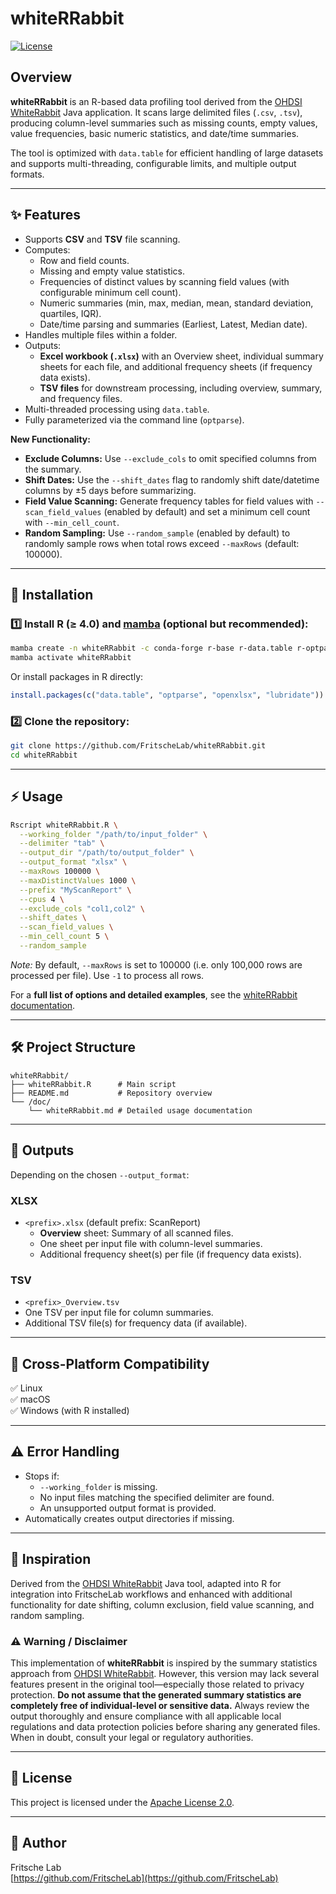 # whiteRRabbit

[![License](https://img.shields.io/badge/License-Apache%202.0-blue.svg)](https://www.apache.org/licenses/LICENSE-2.0)

## Overview

**whiteRRabbit** is an R-based data profiling tool derived from the [OHDSI WhiteRabbit](https://github.com/OHDSI/WhiteRabbit) Java application. It scans large delimited files (`.csv`, `.tsv`), producing column-level summaries such as missing counts, empty values, value frequencies, basic numeric statistics, and date/time summaries.

The tool is optimized with `data.table` for efficient handling of large datasets and supports multi-threading, configurable limits, and multiple output formats.

---

## ✨ Features

- Supports **CSV** and **TSV** file scanning.
- Computes:
  - Row and field counts.
  - Missing and empty value statistics.
  - Frequencies of distinct values by scanning field values (with configurable minimum cell count).
  - Numeric summaries (min, max, median, mean, standard deviation, quartiles, IQR).
  - Date/time parsing and summaries (Earliest, Latest, Median date).
- Handles multiple files within a folder.
- Outputs:
  - **Excel workbook (`.xlsx`)** with an Overview sheet, individual summary sheets for each file, and additional frequency sheets (if frequency data exists).
  - **TSV files** for downstream processing, including overview, summary, and frequency files.
- Multi-threaded processing using `data.table`.
- Fully parameterized via the command line (`optparse`).

**New Functionality:**
- **Exclude Columns:** Use `--exclude_cols` to omit specified columns from the summary.
- **Shift Dates:** Use the `--shift_dates` flag to randomly shift date/datetime columns by ±5 days before summarizing.
- **Field Value Scanning:** Generate frequency tables for field values with `--scan_field_values` (enabled by default) and set a minimum cell count with `--min_cell_count`.
- **Random Sampling:** Use `--random_sample` (enabled by default) to randomly sample rows when total rows exceed `--maxRows` (default: 100000).

---

## 🚀 Installation

### 1️⃣ Install R (≥ 4.0) and [mamba](https://mamba.readthedocs.io/en/latest/) (optional but recommended):

```bash
mamba create -n whiteRRabbit -c conda-forge r-base r-data.table r-optparse r-openxlsx r-lubridate
mamba activate whiteRRabbit
```

Or install packages in R directly:

```r
install.packages(c("data.table", "optparse", "openxlsx", "lubridate"))
```

### 2️⃣ Clone the repository:

```bash
git clone https://github.com/FritscheLab/whiteRRabbit.git
cd whiteRRabbit
```

---

## ⚡ Usage

```bash
Rscript whiteRRabbit.R \
  --working_folder "/path/to/input_folder" \
  --delimiter "tab" \
  --output_dir "/path/to/output_folder" \
  --output_format "xlsx" \
  --maxRows 100000 \
  --maxDistinctValues 1000 \
  --prefix "MyScanReport" \
  --cpus 4 \
  --exclude_cols "col1,col2" \
  --shift_dates \
  --scan_field_values \
  --min_cell_count 5 \
  --random_sample
```

*Note:* By default, `--maxRows` is set to 100000 (i.e. only 100,000 rows are processed per file). Use `-1` to process all rows.

For a **full list of options and detailed examples**, see the [whiteRRabbit documentation](/doc/whiteRRabbit.md).

---

## 🛠 Project Structure

```
whiteRRabbit/
├── whiteRRabbit.R      # Main script
├── README.md           # Repository overview
└── /doc/
    └── whiteRRabbit.md # Detailed usage documentation
```

---

## 📂 Outputs

Depending on the chosen `--output_format`:

### XLSX
- `<prefix>.xlsx` (default prefix: ScanReport)
  - **Overview** sheet: Summary of all scanned files.
  - One sheet per input file with column-level summaries.
  - Additional frequency sheet(s) per file (if frequency data exists).

### TSV
- `<prefix>_Overview.tsv`
- One TSV per input file for column summaries.
- Additional TSV file(s) for frequency data (if available).

---

## 🧩 Cross-Platform Compatibility
✅ Linux  
✅ macOS  
✅ Windows (with R installed)

---

## ⚠️ Error Handling

- Stops if:
  - `--working_folder` is missing.
  - No input files matching the specified delimiter are found.
  - An unsupported output format is provided.
- Automatically creates output directories if missing.

---

## 📖 Inspiration

Derived from the [OHDSI WhiteRabbit](https://github.com/OHDSI/WhiteRabbit) Java tool, adapted into R for integration into FritscheLab workflows and enhanced with additional functionality for date shifting, column exclusion, field value scanning, and random sampling.

### ⚠️ Warning / Disclaimer

This implementation of **whiteRRabbit** is inspired by the summary statistics approach from [OHDSI WhiteRabbit](https://github.com/OHDSI/WhiteRabbit). However, this version may lack several features present in the original tool—especially those related to privacy protection. **Do not assume that the generated summary statistics are completely free of individual-level or sensitive data.** Always review the output thoroughly and ensure compliance with all applicable local regulations and data protection policies before sharing any generated files. When in doubt, consult your legal or regulatory authorities.

---

## 📄 License

This project is licensed under the [Apache License 2.0](https://www.apache.org/licenses/LICENSE-2.0).

---

## 👤 Author

Fritsche Lab  
[https://github.com/FritscheLab](https://github.com/FritscheLab)
